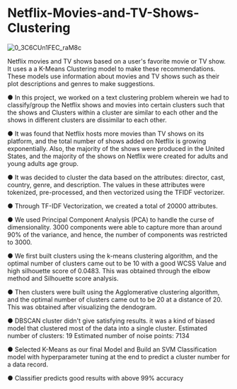 # Netflix-Movies-and-TV-Shows-Clustering
![0_3C6CUn1FEC_raM8c](https://user-images.githubusercontent.com/75918191/206161231-fb8877d9-c46c-40c1-920d-cad0d5a2ede8.jpg)

Netflix movies and TV shows based on a user's favorite movie or TV show. It uses a a K-Means Clustering model to make these recommendations. These models use information about movies and TV shows such as their plot descriptions and genres to make suggestions.


●	In this project, we worked on a text clustering problem wherein we had to classify/group the Netflix shows and movies into certain clusters such that the shows and Clusters within a cluster are similar to each other and the shows in different clusters are dissimilar to each other.

●	It was found that Netflix hosts more movies than TV shows on its platform, and the total number of shows added on Netflix is growing exponentially. Also, the majority of the shows were produced in the United States, and the majority of the shows on Netflix were created for adults and young adults age group.

●	It was decided to cluster the data based on the attributes: director, cast, country, genre, and description. The values in these attributes were tokenized, pre-processed, and then vectorized using the TFIDF vectorizer.

●	Through TF-IDF Vectorization, we created a total of 20000 attributes.

●	We used Principal Component Analysis (PCA) to handle the curse of dimensionality. 3000 components were able to capture more than around 90% of the variance, and hence, the number of components was restricted to 3000.

●	We first built clusters using the k-means clustering algorithm, and the optimal number of clusters came out to be 10 with a good WCSS Value and high silhouette score of 0.0483. This was obtained through the elbow method and Silhouette score analysis. 

●	Then clusters were built using the Agglomerative clustering algorithm, and the optimal number of clusters came out to be 20 at a distance of 20. This was obtained after visualizing the dendogram.

●	DBSCAN cluster didn't give satisfying results. it was a kind of biased model that clustered most of the data into a single cluster. Estimated number of clusters: 19
Estimated number of noise points: 7134

● Selected K-Means as our final Model and Build an SVM Classification model with hyperparameter tuning at the end to predict a cluster number for a data record.

●	Classifier predicts good results with above 99% accuracy

